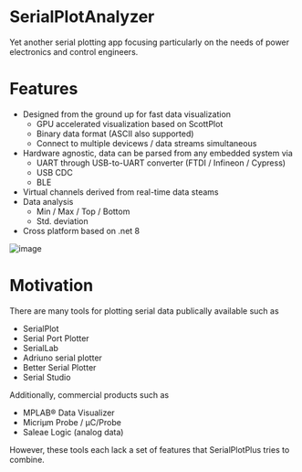 # SerialPlotAnalyzer
Yet another serial plotting app focusing particularly on the needs of power electronics and control engineers.

# Features
- Designed from the ground up for fast data visualization
  - GPU accelerated visualization based on ScottPlot
  - Binary data format (ASCII also supported)
  - Connect to multiple devicews / data streams simultaneous  
- Hardware agnostic, data can be parsed from any embedded system via
  - UART through USB-to-UART converter (FTDI / Infineon / Cypress)
  - USB CDC
  - BLE
- Virtual channels derived from real-time data steams
- Data analysis
  - Min / Max / Top / Bottom
  - Std. deviation
- Cross platform based on .net 8

![image](https://github.com/mwattenberg/SerialPlotPlus/assets/73757865/bfca3453-1911-4dd6-9af2-43abebac63d1)


# Motivation
There are many tools for plotting serial data publically available such as
- SerialPlot
- Serial Port Plotter
- SerialLab
- Adriuno serial plotter
- Better Serial Plotter
- Serial Studio

Additionally, commercial products such as
- MPLAB® Data Visualizer
- Micriµm Probe / µC/Probe
- Saleae Logic (analog data) 

However, these tools each lack a set of features that SerialPlotPlus tries to combine.



